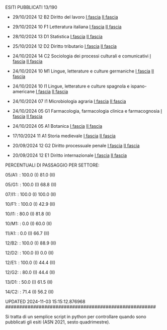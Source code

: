 ESITI PUBBLICATI 13/190 

- 29/10/2024 12 B2  Diritto del lavoro	  [I fascia](https://asn23.cineca.it/pubblico/miur/esito/12%252FB2/1/2) [II fascia](https://asn23.cineca.it/pubblico/miur/esito/12%252FB2/2/2) 

- 29/10/2024 10 F1  Letteratura italiana	  [I fascia](https://asn23.cineca.it/pubblico/miur/esito/10%252FF1/1/2) [II fascia](https://asn23.cineca.it/pubblico/miur/esito/10%252FF1/2/2) 

- 28/10/2024 13 D1  Statistica	  [I fascia](https://asn23.cineca.it/pubblico/miur/esito/13%252FD1/1/2) [II fascia](https://asn23.cineca.it/pubblico/miur/esito/13%252FD1/2/2) 

- 25/10/2024 12 D2  Diritto tributario	  [I fascia](https://asn23.cineca.it/pubblico/miur/esito/12%252FD2/1/2) [II fascia](https://asn23.cineca.it/pubblico/miur/esito/12%252FD2/2/2) 

- 24/10/2024 14 C2  Sociologia dei processi culturali e comunicativi	  [I fascia](https://asn23.cineca.it/pubblico/miur/esito/14%252FC2/1/2) [II fascia](https://asn23.cineca.it/pubblico/miur/esito/14%252FC2/2/2) 

- 24/10/2024 10 M1  Lingue, letterature e culture germaniche	  [I fascia](https://asn23.cineca.it/pubblico/miur/esito/10%252FM1/1/2) [II fascia](https://asn23.cineca.it/pubblico/miur/esito/10%252FM1/2/2) 

- 24/10/2024 10 I1  Lingue, letterature e culture spagnola e ispano-americane	  [I fascia](https://asn23.cineca.it/pubblico/miur/esito/10%252FI1/1/2) [II fascia](https://asn23.cineca.it/pubblico/miur/esito/10%252FI1/2/2) 

- 24/10/2024 07 I1  Microbiologia agraria	  [I fascia](https://asn23.cineca.it/pubblico/miur/esito/07%252FI1/1/2) [II fascia](https://asn23.cineca.it/pubblico/miur/esito/07%252FI1/2/2) 

- 24/10/2024 05 G1  Farmacologia, farmacologia clinica e farmacognosia	  [I fascia](https://asn23.cineca.it/pubblico/miur/esito/05%252FG1/1/2) [II fascia](https://asn23.cineca.it/pubblico/miur/esito/05%252FG1/2/2) 

- 24/10/2024 05 A1  Botanica	  [I fascia](https://asn23.cineca.it/pubblico/miur/esito/05%252FA1/1/2) [II fascia](https://asn23.cineca.it/pubblico/miur/esito/05%252FA1/2/2) 

- 17/10/2024 11 A1  Storia medievale	  [I fascia](https://asn23.cineca.it/pubblico/miur/esito/11%252FA1/1/2) [II fascia](https://asn23.cineca.it/pubblico/miur/esito/11%252FA1/2/2) 

- 20/09/2024 12 G2  Diritto processuale penale	  [I fascia](https://asn23.cineca.it/pubblico/miur/esito/12%252FG2/1/2) [II fascia](https://asn23.cineca.it/pubblico/miur/esito/12%252FG2/2/2) 

- 20/09/2024 12 E1  Diritto internazionale	  [I fascia](https://asn23.cineca.it/pubblico/miur/esito/12%252FE1/1/2) [II fascia](https://asn23.cineca.it/pubblico/miur/esito/12%252FE1/2/2) 

PERCENTUALI DI PASSAGGIO PER SETTORE:

05/A1: : 100.0 (I) 81.0 (II)

05/G1: : 100.0 (I) 68.8 (II)

07/I1: : 100.0 (I) 100.0 (II)

10/F1: : 100.0 (I) 42.9 (II)

10/I1: : 80.0 (I) 81.8 (II)

10/M1: : 0.0 (I) 60.0 (II)

11/A1: : 0.0 (I) 66.7 (II)

12/B2: : 100.0 (I) 88.9 (II)

12/D2: : 100.0 (I) 0.0 (II)

12/E1: : 100.0 (I) 44.4 (II)

12/G2: : 80.0 (I) 44.4 (II)

13/D1: : 50.0 (I) 61.5 (II)

14/C2: : 71.4 (I) 56.2 (II)

UPDATED 2024-11-03 15:15:12.876968
###################################################### 

Si tratta di un semplice script in python per controllare quando sono pubblicati gli esiti (ASN 2021, sesto quadrimestre).

